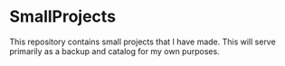 # SmallProjects
This repository contains small projects that I have made. This will serve primarily as a backup and catalog for my own purposes.
